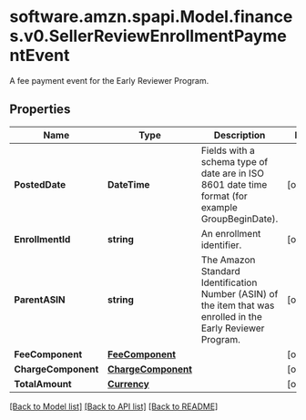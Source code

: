 # software.amzn.spapi.Model.finances.v0.SellerReviewEnrollmentPaymentEvent
A fee payment event for the Early Reviewer Program.

## Properties

Name | Type | Description | Notes
------------ | ------------- | ------------- | -------------
**PostedDate** | **DateTime** | Fields with a schema type of date are in ISO 8601 date time format (for example GroupBeginDate). | [optional] 
**EnrollmentId** | **string** | An enrollment identifier. | [optional] 
**ParentASIN** | **string** | The Amazon Standard Identification Number (ASIN) of the item that was enrolled in the Early Reviewer Program. | [optional] 
**FeeComponent** | [**FeeComponent**](FeeComponent.md) |  | [optional] 
**ChargeComponent** | [**ChargeComponent**](ChargeComponent.md) |  | [optional] 
**TotalAmount** | [**Currency**](Currency.md) |  | [optional] 

[[Back to Model list]](../README.md#documentation-for-models) [[Back to API list]](../README.md#documentation-for-api-endpoints) [[Back to README]](../README.md)

